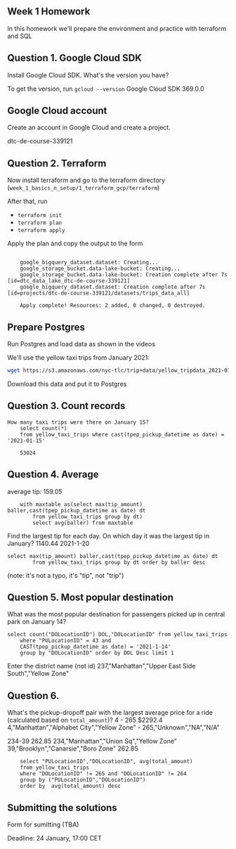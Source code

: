 ## Week 1 Homework

In this homework we'll prepare the environment 
and practice with terraform and SQL

## Question 1. Google Cloud SDK

Install Google Cloud SDK. What's the version you have? 

To get the version, run `gcloud --version`
Google Cloud SDK 369.0.0
## Google Cloud account 

Create an account in Google Cloud and create a project.

dtc-de-course-339121
## Question 2. Terraform 

Now install terraform and go to the terraform directory (`week_1_basics_n_setup/1_terraform_gcp/terraform`)

After that, run

* `terraform init`
* `terraform plan`
* `terraform apply` 

Apply the plan and copy the output to the form
```

    google_bigquery_dataset.dataset: Creating...
    google_storage_bucket.data-lake-bucket: Creating...
    google_storage_bucket.data-lake-bucket: Creation complete after 7s [id=dtc_data_lake_dtc-de-course-339121]
    google_bigquery_dataset.dataset: Creation complete after 7s [id=projects/dtc-de-course-339121/datasets/trips_data_all]

    Apply complete! Resources: 2 added, 0 changed, 0 destroyed.
```
## Prepare Postgres 

Run Postgres and load data as shown in the videos

We'll use the yellow taxi trips from January 2021:

```bash
wget https://s3.amazonaws.com/nyc-tlc/trip+data/yellow_tripdata_2021-01.csv
```

Download this data and put it to Postgres

## Question 3. Count records 
```
How many taxi trips were there on January 15?
	select count(*)
	from yellow_taxi_trips where cast(tpep_pickup_datetime as date) = '2021-01-15'
	
	53024
```
## Question 4. Average
average tip: 159.05
```
	with maxtable as(select max(tip_amount) baller,cast(tpep_pickup_datetime as date) dt 
		from yellow_taxi_trips group by dt) 
	 	select avg(baller) from maxtable
```
Find the largest tip for each day. 
On which day it was the largest tip in January?
1140.44 2021-1-20
```
select max(tip_amount) baller,cast(tpep_pickup_datetime as date) dt 
	  	from yellow_taxi_trips group by dt order by baller desc
```
(note: it's not a typo, it's "tip", not "trip")

## Question 5. Most popular destination

What was the most popular destination for passengers picked up 
in central park on January 14?
```
select count("DOLocationID") DOL,"DOLocationID" from yellow_taxi_trips  
	where "PULocationID" = 43 and
	CAST(tpep_pickup_datetime as date) = '2021-1-14' 
	group by "DOLocationID" order by DOL Desc limit 1
```
Enter the district name (not id)
237,"Manhattan","Upper East Side South","Yellow Zone"

## Question 6. 

What's the pickup-dropoff pair with the largest 
average price for a ride (calculated based on `total_amount`)?
4 - 265 $2292.4
4,"Manhattan","Alphabet City","Yellow Zone" - 
265,"Unknown","NA","N/A"

234-39 262.85
234,"Manhattan","Union Sq","Yellow Zone"
39,"Brooklyn","Canarsie","Boro Zone"
262.85
```
	select "PULocationID","DOLocationID", avg(total_amount)
	from yellow_taxi_trips 
	where "DOLocationID" != 265 and "DOLocationID" != 264
	group by ("PULocationID","DOLocationID") 
	order by  avg(total_amount) desc
```
## Submitting the solutions

Form for sumitting (TBA)

Deadline: 24 January, 17:00 CET


